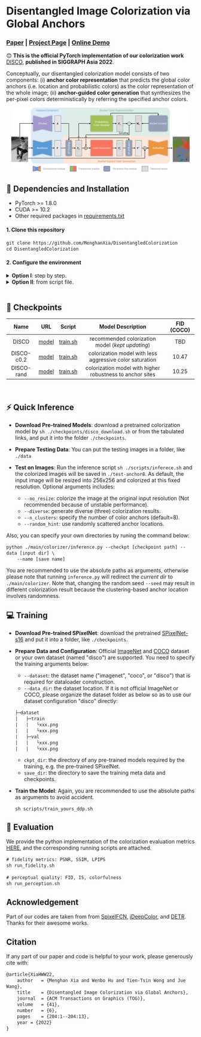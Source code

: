 # Disentangled Image Colorization via Global Anchors

### [Paper](https://menghanxia.github.io/papers/2022_disco_main.pdf) | [Project Page](https://menghanxia.github.io/projects/disco.html) | [Online Demo](https://huggingface.co/spaces/menghanxia/disco)

:blush: **This is the official PyTorch implementation of our colorization work** [DISCO](https://menghanxia.github.io/projects/disco.html), **published in SIGGRAPH Asia 2022**.

Conceptually, our disentangled colorization model consists of two components: (i) **anchor color representation** that predicts the global color anchors (i.e. location and probabilistic colors) as the color representation of the whole image; (ii) **anchor-guided color generation** that synthesizes the per-pixel colors deterministically by referring the specified anchor colors.

<div align="center">
	<img src="asserts/network.png" width="95%">
</div>



## :briefcase: Dependencies and Installation

- PyTorch >= 1.8.0
- CUDA >= 10.2
- Other required packages in [requirements.txt](./requirements.txt)

#### 1. Clone this repository
```
git clone https://github.com/MenghanXia/DisentangledColorization
cd DisentangledColorization
```

#### 2. Configure the environment
<details>
  <summary><strong>Option I</strong>: step by step.</summary>
  
```
# create a new anaconda env
conda create -n DISCO python=3.8
source activate DISCO

# install pytortch
conda install pytorch==1.8.0 torchvision==0.9.0 torchaudio==0.8.0 cudatoolkit=10.2 -c pytorch

# install other packages
pip install requirements.txt
```

</details>

<details>
  <summary><strong>Option II</strong>: from script file.</summary>
  
```
# create a anaconda env with required packages installed
conda env create -f environment.yaml
```

</details>
<br>

## :gift: Checkpoints
| Name |   URL  | Script | Model Description | FID (COCO) |
| :----: | :----: | :----: | :----: | :----: |
| DISCO 	 | [model](https://drive.google.com/file/d/1J4vB6kG4xBLUUKpXr5IhnSSa4maXgRvQ/view?usp=sharing) | [train.sh](./scripts/anchorcolorprob_hint2class-enhanced-h8.sh) | recommended colorization model (*kept updating*) | TBD |
| DISCO-c0.2 | [model](https://drive.google.com/file/d/1jGDOfMq4mpYe6KCc0MtuiFwdEJ7_Hcc-/view?usp=sharing) | [train.sh](./scripts/anchorcolorprob_hint2class-enhanced-h8-c0.2.sh) | colorization model with less aggressive color saturation | 10.47 |
| DISCO-rand | [model](https://drive.google.com/file/d/1GLLowR-0eK2U4RAHijoizEyKd5ny10OI/view?usp=sharing) | [train.sh](./scripts/anchorcolorprob_hint2class-enhanced-rand.sh) | colorization model with higher robustness to anchor sites | 10.25 |
<br>

## :zap: Quick Inference

- **Download Pre-trained Models**: download a pretrained colorization model by ```sh ./checkpoints/disco_download.sh``` or from the tabulated links, and put it into the folder `./checkpoints`.

- **Prepare Testing Data**: You can put the testing images in a folder, like `./data`

- **Test on Images**: Run the inference script ```sh ./scripts/inferece.sh``` and the colorized images will be saved in `./test-anchor8`. As default, the input image will be resized into 256x256 and colorized at this fixed resolution. Optional arguments includes:
	- `--no_resize`: colorize the image at the original input resolution (Not recommended because of unstable performance).
    - `--diverse`: generate diverse (three) colorization results.
	- `--n_clusters`: specify the number of color anchors (default=8).
	- `--random_hint`: use randomly scattered anchor locations.

Also, you can specify your own directories by runing the command below:
```
python ./main/colorizer/inference.py --checkpt [checkpoint path] --data [input dir] \
	--name [save name]
```
You are recommended to use the absolute paths as arguments, otherwise please note that running `inference.py` will redirect the *current dir* to `./main/colorizer`. Note that, changing the random seed `--seed`
may result in different colorization result because the clustering-based anchor location involves randomness.


## :computer: Training
- **Download Pre-trained SPixelNet**: download the pretrained [SPixelNet-s16](https://drive.google.com/file/d/1sLIqur7Hxan8PhW0n8kd7vzNEuIXAEdI/view?usp=sharing) and put it into a folder, like `./checkpoints`.

- **Prepare Data and Configuration**: Official [ImageNet](https://image-net.org/download.php) and [COCO](https://cocodataset.org/#download) dataset or your own dataset (named "disco") are supported. You need to specify the training arguments below:
	- `--dataset`: the dataset name ("imagenet", "coco", or "disco") that is required for dataloader construction.
	- `--data_dir`: the dataset location. If it is not official ImageNet or COCO, please organize the dataset folder as below so as to use our dataset configuration "disco" directly:
	```shell
	├─dataset
	|   ├─train
	|   |   └xxx.png
	|   |   └xxx.png
	|   ├─val
	|   |   └xxx.png
	|   |   └xxx.png
	```
	- `ckpt_dir`: the directory of any pre-trained models required by the training, e.g. the pre-trained SPixelNet.
	- `save_dir`: the directory to save the training meta data and checkpoints.

- **Train the Model**: Again, you are recommended to use the absolute paths as arguments to avoid accident.
	```
	sh scripts/train_yours_ddp.sh
	```


## :triangular_ruler: Evaluation

We provide the python implementation of the colorization evaluation metrics [HERE](https://drive.google.com/file/d/18SXfoz4y47ufggA8qt92ref5tZ7KJzqe/view?usp=sharing), and the corresponding running scripts are attached.
```
# fidelity metrics: PSNR, SSIM, LPIPS
sh run_fidelity.sh

# perceptual quality: FID, IS, colorfulness
sh run_perception.sh
```

## Acknowledgement
Part of our codes are taken from from [SpixelFCN](https://github.com/fuy34/superpixel_fcn), [iDeepColor](https://github.com/richzhang/colorization-pytorch), and [DETR](https://github.com/facebookresearch/detr). Thanks for their awesome works.


## Citation
If any part of our paper and code is helpful to your work, please generously cite with:
```
@article{XiaHWW22,
	author   = {Menghan Xia and Wenbo Hu and Tien-Tsin Wong and Jue Wang},
	title    = {Disentangled Image Colorization via Global Anchors},
	journal  = {ACM Transactions on Graphics (TOG)},
	volume   = {41},
	number   = {6},
	pages    = {204:1--204:13},
	year = {2022}
}
```